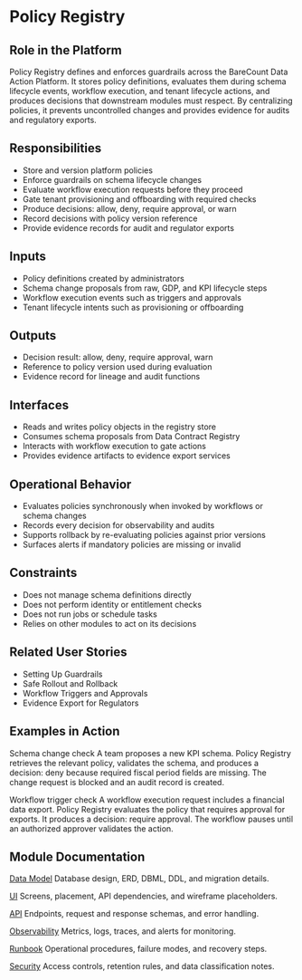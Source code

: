 # Policy Registry

## Role in the Platform
Policy Registry defines and enforces guardrails across the BareCount Data Action Platform. It stores policy definitions, evaluates them during schema lifecycle events, workflow execution, and tenant lifecycle actions, and produces decisions that downstream modules must respect. By centralizing policies, it prevents uncontrolled changes and provides evidence for audits and regulatory exports.

## Responsibilities
- Store and version platform policies
- Enforce guardrails on schema lifecycle changes
- Evaluate workflow execution requests before they proceed
- Gate tenant provisioning and offboarding with required checks
- Produce decisions: allow, deny, require approval, or warn
- Record decisions with policy version reference
- Provide evidence records for audit and regulator exports

## Inputs
- Policy definitions created by administrators
- Schema change proposals from raw, GDP, and KPI lifecycle steps
- Workflow execution events such as triggers and approvals
- Tenant lifecycle intents such as provisioning or offboarding

## Outputs
- Decision result: allow, deny, require approval, warn
- Reference to policy version used during evaluation
- Evidence record for lineage and audit functions

## Interfaces
- Reads and writes policy objects in the registry store
- Consumes schema proposals from Data Contract Registry
- Interacts with workflow execution to gate actions
- Provides evidence artifacts to evidence export services

## Operational Behavior
- Evaluates policies synchronously when invoked by workflows or schema changes
- Records every decision for observability and audits
- Supports rollback by re-evaluating policies against prior versions
- Surfaces alerts if mandatory policies are missing or invalid

## Constraints
- Does not manage schema definitions directly
- Does not perform identity or entitlement checks
- Does not run jobs or schedule tasks
- Relies on other modules to act on its decisions

## Related User Stories
- Setting Up Guardrails
- Safe Rollout and Rollback
- Workflow Triggers and Approvals
- Evidence Export for Regulators

## Examples in Action

Schema change check
A team proposes a new KPI schema. Policy Registry retrieves the relevant policy, validates the schema, and produces a decision: deny because required fiscal period fields are missing. The change request is blocked and an audit record is created.

Workflow trigger check
A workflow execution request includes a financial data export. Policy Registry evaluates the policy that requires approval for exports. It produces a decision: require approval. The workflow pauses until an authorized approver validates the action.

## Module Documentation

[Data Model](data-model.md)
Database design, ERD, DBML, DDL, and migration details.

[UI](ui.md)
Screens, placement, API dependencies, and wireframe placeholders.

[API](api.md)
Endpoints, request and response schemas, and error handling.

[Observability](observability.md)
Metrics, logs, traces, and alerts for monitoring.

[Runbook](runbook.md)
Operational procedures, failure modes, and recovery steps.

[Security](security.md)
Access controls, retention rules, and data classification notes.
